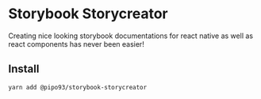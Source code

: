# Storybook Storycreator

Creating nice looking storybook documentations for react native as well as react components has never been easier!

## Install

`yarn add @pipo93/storybook-storycreator`
